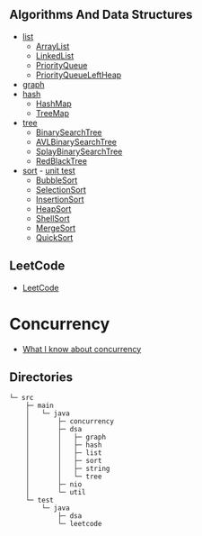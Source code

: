 ## Algorithms And Data Structures

- [list](src/main/java/dsa/list)
    - [ArrayList](src/main/java/dsa/list/ArrayList.java)
    - [LinkedList](src/main/java/dsa/list/LinkedList.java)
    - [PriorityQueue](src/main/java/dsa/list/PriorityQueue.java)
    - [PriorityQueueLeftHeap](src/main/java/dsa/list/PriorityQueueLeftHeap.java)
- [graph](src/main/java/dsa/graph)
- [hash](src/main/java/dsa/hash)
     - [HashMap](src/main/java/dsa/hash/HashMap.java)
     - [TreeMap](src/main/java/dsa/hash/TreeMap.java)
- [tree](src/main/java/dsa/tree)
    - [BinarySearchTree](src/main/java/dsa/tree/BinarySearchTree.java)
    - [AVLBinarySearchTree](src/main/java/dsa/tree/AVLBinarySearchTree.java)
    - [SplayBinarySearchTree](src/main/java/dsa/tree/SplayBinarySearchTree.java)
    - [RedBlackTree](src/main/java/dsa/tree/RedBlackTree.java)
- [sort](src/main/java/dsa/sort) - [unit test](src/test/java/dsa/sortest/SortTest.java)
    - [BubbleSort](src/main/java/dsa/sort/BubbleSort.java)
    - [SelectionSort](src/main/java/dsa/sort/SelectionSort.java)
    - [InsertionSort](src/main/java/dsa/sort/InsertionSort.java)
    - [HeapSort](src/main/java/dsa/sort/HeapSort.java)
    - [ShellSort](src/main/java/dsa/sort/ShellSort.java)
    - [MergeSort](src/main/java/dsa/sort/MergeSort.java)
    - [QuickSort](src/main/java/dsa/sort/QuickSort.java)

## LeetCode

- [LeetCode](src/test)

# Concurrency

- [What I know about concurrency](src/main/java/concurrency)

## Directories

```
└─ src
	├─ main
	│  	└─ java
	│  		├─ concurrency
	│  		├─ dsa
	│  		│  	├─ graph
	│  		│  	├─ hash
	│  		│  	├─ list
	│  		│  	├─ sort
	│  		│  	├─ string
	│  		│  	└─ tree
	│  		├─ nio
	│  		└─ util
	└─ test
		└─ java
			├─ dsa
			└─ leetcode
```